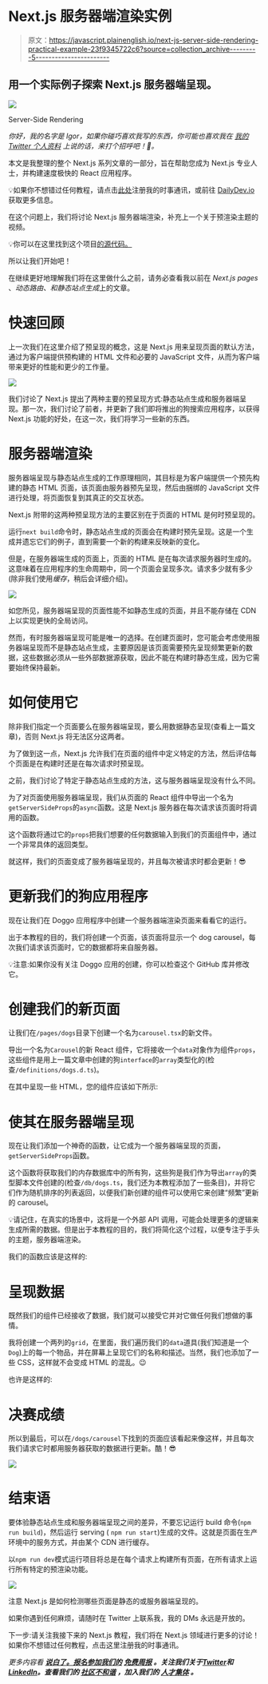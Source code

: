 # Next.js 服务器端渲染实例

> 原文：<https://javascript.plainenglish.io/next-js-server-side-rendering-practical-example-23f9345722c6?source=collection_archive---------5----------------------->

## 用一个实际例子探索 Next.js 服务器端呈现。

![](img/b363b688bc83ce6d4f0e6c5132af13d9.png)

Server-Side Rendering

*你好，我的名字是 Igor，如果你碰巧喜欢我写的东西，你可能也喜欢我在* [*我的 Twitter 个人资料*](https://www.twitter.com/igorasilveira) *上说的话，来打个招呼吧！👋。*

本文是我整理的整个 Next.js 系列文章的一部分，旨在帮助您成为 Next.js 专业人士，并构建速度极快的 React 应用程序。

💡如果你不想错过任何教程，请点击[此处](https://www.getrevue.co/profile/igorasilveira)注册我的时事通讯，或前往 [DailyDev.io](https://dailydev.io/) 获取更多信息。

在这个问题上，我们将讨论 Next.js 服务器端渲染，补充上一个关于预渲染主题的视频。

💡你可以在这里找到这个项目[的源代码。](https://github.com/igorasilveira/blog-examples/tree/main/nextjs-server-side-rendering)

所以让我们开始吧！

在继续更好地理解我们将在这里做什么之前，请务必查看我以前在 *Next.js pages* 、*动态路由、*和*静态站点生成*上的文章。

# 快速回顾

上一次我们在这里介绍了预呈现的概念，这是 Next.js 用来呈现页面的默认方法，通过为客户端提供预构建的 HTML 文件和必要的 JavaScript 文件，从而为客户端带来更好的性能和更少的工作量。

![](img/315182d7ae69aa9e9651c2ce430a67d5.png)

我们讨论了 Next.js 提出了两种主要的预呈现方式:静态站点生成和服务器端呈现。那一次，我们讨论了前者，并更新了我们即将推出的狗搜索应用程序，以获得 Next.js 功能的好处，在这一次，我们将学习一些新的东西。

# 服务器端渲染

服务器端呈现与静态站点生成的工作原理相同，其目标是为客户端提供一个预先构建的静态 HTML 页面，该页面由服务器预先呈现，然后由捆绑的 JavaScript 文件进行处理，将页面恢复到其真正的交互状态。

Next.js 附带的这两种预呈现方法的主要区别在于页面的 HTML 是何时预呈现的。

运行`next build`命令时，静态站点生成的页面会在构建时预先呈现。这是一个生成并遗忘它们的例子，直到需要一个新的构建来反映新的变化。

但是，在服务器端生成的页面上，页面的 HTML 是在每次请求服务器时生成的。这意味着在应用程序的生命周期中，同一个页面会呈现多次。请求多少就有多少(除非我们使用*缓存*，稍后会详细介绍)。

![](img/3d34d114007394af6b9d4448ee2d4931.png)

如您所见，服务器端呈现的页面性能不如静态生成的页面，并且不能存储在 CDN 上以实现更快的全局访问。

然而，有时服务器端呈现可能是唯一的选择。在创建页面时，您可能会考虑使用服务器端呈现而不是静态站点生成，主要原因是该页面需要预先呈现频繁更新的数据，这些数据必须从一些外部数据源获取，因此不能在构建时静态生成，因为它需要始终保持最新。

# 如何使用它

除非我们指定一个页面要么在服务器端呈现，要么用数据静态呈现(查看上一篇文章)，否则 Next.js 将无法区分这两者。

为了做到这一点，Next.js 允许我们在页面的组件中定义特定的方法，然后评估每个页面是在构建时还是在每次请求时预呈现。

之前，我们讨论了特定于静态站点生成的方法，这与服务器端呈现没有什么不同。

为了对页面使用服务器端呈现，我们从页面的 React 组件中导出一个名为`getServerSideProps`的`async`函数。这是 Next.js 服务器在每次请求该页面时将调用的函数。

这个函数将通过它的`props`把我们想要的任何数据输入到我们的页面组件中，通过一个非常具体的返回类型。

就这样，我们的页面变成了服务器端呈现的，并且每次被请求时都会更新！😎

# 更新我们的狗应用程序

现在让我们在 Doggo 应用程序中创建一个服务器端渲染页面来看看它的运行。

出于本教程的目的，我们将创建一个页面，该页面将显示一个 dog carousel，每次我们请求该页面时，它的数据都将来自服务器。

💡注意:如果你没有关注 Doggo 应用的创建，你可以检查这个 GitHub 库并修改它。

# 创建我们的新页面

让我们在`/pages/dogs`目录下创建一个名为`carousel.tsx`的新文件。

导出一个名为`Carousel`的新 React 组件，它将接收一个`data`对象作为组件`props`，这些组件是用上一篇文章中创建的狗`interface`的`array`类型化的(检查`/definitions/dogs.d.ts`)。

在其中呈现一些 HTML，您的组件应该如下所示:

# 使其在服务器端呈现

现在让我们添加一个神奇的函数，让它成为一个服务器端呈现的页面，`getServerSideProps`函数。

这个函数将获取我们的内存数据库中的所有狗，这些狗是我们作为导出`array`的类型脚本文件创建的(检查`/db/dogs.ts`，我们还为本教程添加了一些条目)，并将它们作为随机排序的列表返回，以便我们新创建的组件可以使用它来创建“频繁”更新的 carousel。

💡请记住，在真实的场景中，这将是一个外部 API 调用，可能会处理更多的逻辑来生成所需的数据。但是出于本教程的目的，我们将简化这个过程，以便专注于手头的主题，服务器端渲染。

我们的函数应该是这样的:

# 呈现数据

既然我们的组件已经接收了数据，我们就可以接受它并对它做任何我们想做的事情。

我将创建一个两列的`grid`，在里面，我们遍历我们的`data`道具(我们知道是一个`Dog`)上的每一个物品，并在屏幕上呈现它们的名称和描述。当然，我们也添加了一些 CSS，这样就不会变成 HTML 的混乱。😉

也许是这样的:

# 决赛成绩

所以到最后，可以在`/dogs/carousel`下找到的页面应该看起来像这样，并且每次我们请求它时都用服务器获取的数据进行更新。酷！😎

![](img/6ea366472f3e7194c3f4499f0ae85138.png)

# 结束语

要体验静态站点生成和服务器端呈现之间的差异，不要忘记运行 build 命令(`npm run build`)，然后运行 serving ( `npm run start`)生成的文件。这就是页面在生产环境中的服务方式，并由某个 CDN 进行缓存。

以`npm run dev`模式运行项目将总是在每个请求上构建所有页面，在所有请求上运行所有特定的预渲染功能。

![](img/f518c3a9b29fc986ba3ea1c0b5bdbf89.png)

注意 Next.js 是如何检测哪些页面是静态的或服务器端呈现的。

如果你遇到任何麻烦，请随时在 Twitter 上联系我，我的 DMs 永远是开放的。

下一步:请关注我接下来的 Next.js 教程，我们将在 Next.js 领域进行更多的讨论！如果你不想错过任何教程，点击这里注册我的时事通讯。

*更多内容看* [***说白了。报名参加我们的***](https://plainenglish.io/) **[***免费周报***](http://newsletter.plainenglish.io/) *。关注我们关于*[***Twitter***](https://twitter.com/inPlainEngHQ)*和*[***LinkedIn***](https://www.linkedin.com/company/inplainenglish/)*。查看我们的* [***社区不和谐***](https://discord.gg/GtDtUAvyhW) *，加入我们的* [***人才集体***](https://inplainenglish.pallet.com/talent/welcome) *。***